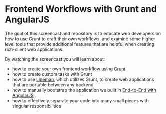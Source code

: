 # Frontend Workflows with Grunt and AngularJS



The goal of this screencast and repository is to educate web developers on how to use Grunt to craft their own workflows, and examine some higher level tools that provide additional features that are helpful when creating rich-client web applications.

By watching the screencast you will learn about:

* how to create your own frontend workflow using [Grunt](http://www.gruntjs.com)
* how to create custom tasks with Grunt
* how to use [Lineman](http://www.linemanjs.com), which utilizes Grunt, to create web applications that are portable between any backend.
* how to manually bootstrap the application we built in [End-to-End with AngularJS](https://github.com/davemo/end-to-end-with-angularjs)
* how to effectively separate your code into many small pieces with singular responsibilities
